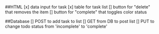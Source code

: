 ##HTML
[x] data input for task 
[x] table for task list 
[] button for "delete" that removes the item
[] button for "complete" that toggles color status

##Database 
[] POST to add task to list 
[] GET from DB to post list 
[] PUT to change todo status from 'incomplete' to 'complete'

